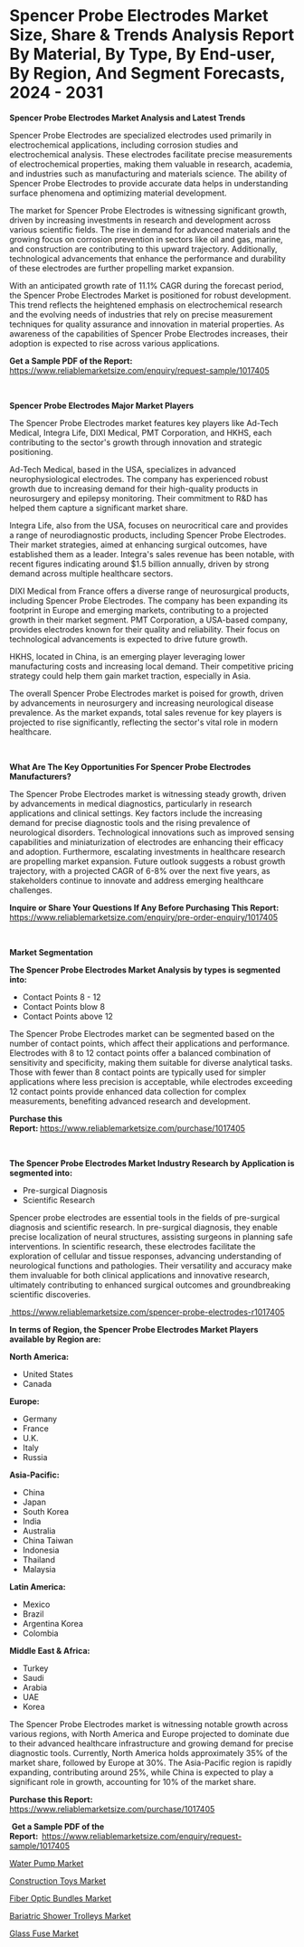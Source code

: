 <p><h1>Spencer Probe Electrodes Market Size, Share & Trends Analysis Report By Material, By Type, By End-user, By Region, And Segment Forecasts, 2024 - 2031</h1></p><p><strong>Spencer Probe Electrodes Market Analysis and Latest Trends</strong></p>
<p><p>Spencer Probe Electrodes are specialized electrodes used primarily in electrochemical applications, including corrosion studies and electrochemical analysis. These electrodes facilitate precise measurements of electrochemical properties, making them valuable in research, academia, and industries such as manufacturing and materials science. The ability of Spencer Probe Electrodes to provide accurate data helps in understanding surface phenomena and optimizing material development.</p><p>The market for Spencer Probe Electrodes is witnessing significant growth, driven by increasing investments in research and development across various scientific fields. The rise in demand for advanced materials and the growing focus on corrosion prevention in sectors like oil and gas, marine, and construction are contributing to this upward trajectory. Additionally, technological advancements that enhance the performance and durability of these electrodes are further propelling market expansion. </p><p>With an anticipated growth rate of 11.1% CAGR during the forecast period, the Spencer Probe Electrodes Market is positioned for robust development. This trend reflects the heightened emphasis on electrochemical research and the evolving needs of industries that rely on precise measurement techniques for quality assurance and innovation in material properties. As awareness of the capabilities of Spencer Probe Electrodes increases, their adoption is expected to rise across various applications.</p></p>
<p><strong>Get a Sample PDF of the Report:&nbsp;</strong> <a href="https://www.reliablemarketsize.com/enquiry/request-sample/1017405">https://www.reliablemarketsize.com/enquiry/request-sample/1017405</a></p>
<p>&nbsp;</p>
<p><strong>Spencer Probe Electrodes Major Market Players</strong></p>
<p><p>The Spencer Probe Electrodes market features key players like Ad-Tech Medical, Integra Life, DIXI Medical, PMT Corporation, and HKHS, each contributing to the sector's growth through innovation and strategic positioning.</p><p>Ad-Tech Medical, based in the USA, specializes in advanced neurophysiological electrodes. The company has experienced robust growth due to increasing demand for their high-quality products in neurosurgery and epilepsy monitoring. Their commitment to R&D has helped them capture a significant market share.</p><p>Integra Life, also from the USA, focuses on neurocritical care and provides a range of neurodiagnostic products, including Spencer Probe Electrodes. Their market strategies, aimed at enhancing surgical outcomes, have established them as a leader. Integra's sales revenue has been notable, with recent figures indicating around $1.5 billion annually, driven by strong demand across multiple healthcare sectors.</p><p>DIXI Medical from France offers a diverse range of neurosurgical products, including Spencer Probe Electrodes. The company has been expanding its footprint in Europe and emerging markets, contributing to a projected growth in their market segment. PMT Corporation, a USA-based company, provides electrodes known for their quality and reliability. Their focus on technological advancements is expected to drive future growth.</p><p>HKHS, located in China, is an emerging player leveraging lower manufacturing costs and increasing local demand. Their competitive pricing strategy could help them gain market traction, especially in Asia.</p><p>The overall Spencer Probe Electrodes market is poised for growth, driven by advancements in neurosurgery and increasing neurological disease prevalence. As the market expands, total sales revenue for key players is projected to rise significantly, reflecting the sector's vital role in modern healthcare.</p></p>
<p>&nbsp;</p>
<p><strong>What Are The Key Opportunities For Spencer Probe Electrodes Manufacturers?</strong></p>
<p><p>The Spencer Probe Electrodes market is witnessing steady growth, driven by advancements in medical diagnostics, particularly in research applications and clinical settings. Key factors include the increasing demand for precise diagnostic tools and the rising prevalence of neurological disorders. Technological innovations such as improved sensing capabilities and miniaturization of electrodes are enhancing their efficacy and adoption. Furthermore, escalating investments in healthcare research are propelling market expansion. Future outlook suggests a robust growth trajectory, with a projected CAGR of 6-8% over the next five years, as stakeholders continue to innovate and address emerging healthcare challenges.</p></p>
<p><strong>Inquire or Share Your Questions If Any Before Purchasing This Report:</strong> <a href="https://www.reliablemarketsize.com/enquiry/pre-order-enquiry/1017405">https://www.reliablemarketsize.com/enquiry/pre-order-enquiry/1017405</a></p>
<p>&nbsp;</p>
<p><strong>Market Segmentation</strong></p>
<p><strong>The Spencer Probe Electrodes Market Analysis by types is segmented into:</strong></p>
<p><ul><li>Contact Points 8 - 12</li><li>Contact Points blow 8</li><li>Contact Points above 12</li></ul></p>
<p><p>The Spencer Probe Electrodes market can be segmented based on the number of contact points, which affect their applications and performance. Electrodes with 8 to 12 contact points offer a balanced combination of sensitivity and specificity, making them suitable for diverse analytical tasks. Those with fewer than 8 contact points are typically used for simpler applications where less precision is acceptable, while electrodes exceeding 12 contact points provide enhanced data collection for complex measurements, benefiting advanced research and development.</p></p>
<p><strong>Purchase this Report:&nbsp;</strong><a href="https://www.reliablemarketsize.com/purchase/1017405">https://www.reliablemarketsize.com/purchase/1017405</a></p>
<p>&nbsp;</p>
<p><strong>The Spencer Probe Electrodes Market Industry Research by Application is segmented into:</strong></p>
<p><ul><li>Pre-surgical Diagnosis</li><li>Scientific Research</li></ul></p>
<p><p>Spencer probe electrodes are essential tools in the fields of pre-surgical diagnosis and scientific research. In pre-surgical diagnosis, they enable precise localization of neural structures, assisting surgeons in planning safe interventions. In scientific research, these electrodes facilitate the exploration of cellular and tissue responses, advancing understanding of neurological functions and pathologies. Their versatility and accuracy make them invaluable for both clinical applications and innovative research, ultimately contributing to enhanced surgical outcomes and groundbreaking scientific discoveries.</p></p>
<p><a href="https://www.reliablemarketsize.com/spencer-probe-electrodes-r1017405">&nbsp;https://www.reliablemarketsize.com/spencer-probe-electrodes-r1017405</a></p>
<p><strong>In terms of Region, the Spencer Probe Electrodes Market Players available by Region are:</strong></p>
<p>
    <p> <strong> North America: </strong>
        <ul>
            <li>United States</li>
            <li>Canada</li>
        </ul>
        </p> 
    <p> <strong> Europe: </strong>
        <ul>
            <li>Germany</li>
            <li>France</li>
            <li>U.K.</li>
            <li>Italy</li>
            <li>Russia</li>
        </ul>
        </p> 
    <p> <strong> Asia-Pacific: </strong>
        <ul>
            <li>China</li>
            <li>Japan</li>
            <li>South Korea</li>
            <li>India</li>
            <li>Australia</li>
            <li>China Taiwan</li>
            <li>Indonesia</li>
            <li>Thailand</li>
            <li>Malaysia</li>
        </ul>
        </p> 
    <p> <strong> Latin America: </strong>
        <ul>
            <li>Mexico</li>
            <li>Brazil</li>
            <li>Argentina Korea</li>
            <li>Colombia</li>
        </ul>
        </p> 
    <p> <strong> Middle East & Africa: </strong>
        <ul>
            <li>Turkey</li>
            <li>Saudi</li>
            <li>Arabia</li>
            <li>UAE</li>
            <li>Korea</li>
        </ul>
    </p>
    </p>
<p><p>The Spencer Probe Electrodes market is witnessing notable growth across various regions, with North America and Europe projected to dominate due to their advanced healthcare infrastructure and growing demand for precise diagnostic tools. Currently, North America holds approximately 35% of the market share, followed by Europe at 30%. The Asia-Pacific region is rapidly expanding, contributing around 25%, while China is expected to play a significant role in growth, accounting for 10% of the market share.</p></p>
<p><strong>Purchase this Report: </strong><a href="https://www.reliablemarketsize.com/purchase/1017405">https://www.reliablemarketsize.com/purchase/1017405</a></p>
<p>&nbsp;<strong>Get a Sample PDF of the Report:&nbsp;&nbsp;</strong><a href="https://www.reliablemarketsize.com/enquiry/request-sample/1017405">https://www.reliablemarketsize.com/enquiry/request-sample/1017405</a></p>
<p><strong></strong></p>
<p><p><a href="https://github.com/vimar16th/Market-Research-Report-List-6/blob/main/water-pump-market.md">Water Pump Market</a></p><p><a href="https://www.linkedin.com/pulse/construction-toys-market-size-share-trends-analysis-report-9wv0e?trackingId=SgANvPkLQOO%2FzmYA3c8dWA%3D%3D">Construction Toys Market</a></p><p><a href="https://medium.com/@carolynwatkins697/the-fiber-optic-bundles-market-is-experiencing-higher-than-anticipated-demand-compared-to-ec061d80c7c8">Fiber Optic Bundles Market</a></p><p><a href="https://www.linkedin.com/pulse/market-insights-global-bariatric-shower-trolleys-forecast-innovation-fggme?trackingId=OtAOL3T2RxKHsbwDAqMgrg%3D%3D">Bariatric Shower Trolleys Market</a></p><p><a href="https://issuu.com/reportprime-2/docs/glass-fuse-market-size-2030.pptx_5b84a04634d95a">Glass Fuse Market</a></p></p>